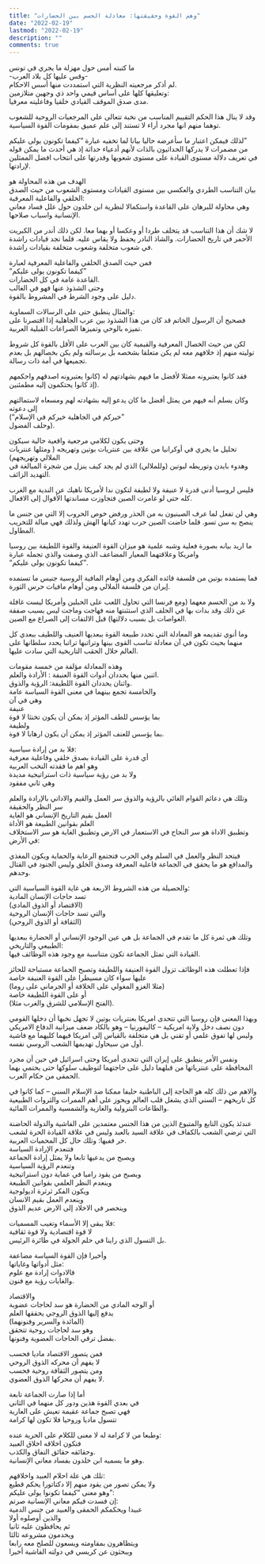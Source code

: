 ```yaml
---
title: "وهم القوة وحقيقتها: معادلة الحسم بين الحضارات"
date: "2022-02-19"
lastmod: "2022-02-19"
description: ""
comments: true
---
```

  
ما كتبته أمس حول مهزلة ما يجري في تونس   
-وقس عليها كل بلاد العرب-   
لم أذكر مرجعيته النظرية التي استمددت منها أسس الاحكام.   
وتعليقها كلها على أساس قيمي واحد ذي وجهين متلازمين:   
مدى صدق الموقف القيادي خلقيا وفاعليته معرفيا.   
  
وقد لا ينال هذا الحكم التقييم المناسب من نخبة تتعالى على المرجعيات الروحية للشعوب توهما منهم انها مجرد أراء لا تستند إلى علم عميق بمقومات القوة السياسية.  
  
لذلك فيمكن اعتبار ما سأعرضه حاليا بيانا لما تخفيه عبارة “كيفما تكونون يولى عليكم”   
من مضمرات لا يدركها الحداثيون بالذات لأنهم أدعياء حداثة إذ هي أحدث ما يمكن قوله في تعريف دلالة مستوى القيادة على مستوى شعوبها وقدرتها على انتخاب افضل الممثلين لإرادتها.   
  
الهدف من هذه المحاولة هو   
بيان التناسب الطردي والعكسي بين مستوى القيادات ومستوى الشعوب من حيث الصدق الخلقي والفاعلية المعرفية:   
وهي محاولة للبرهان على القاعدة واستكمالا لنظرية ابن خلدون حول علل فساد معاني الإنسانية واسباب صلاحها.  
  
لا شك أن هذا التناسب قد يتخلف طردا أو وعكسا أو بهما معا. لكن ذلك أندر من الكبريت الأحمر في تاريخ الحضارات. والشاذ النادر يحفظ ولا يقاس عليه. قلما تجد قيادات راشدة في شعوب متخلفة وشعوب متخلفة بقيادات راشدة.  
  
فمن حيث الصدق الخلقي والفاعلية المعرفية لعبارة   
“كيفما تكونون يولى عليكم”   
القاعدة عامة في كل الحضارات.   
وحتى الشذوذ عنها فهو في الغالب   
دليل على وجود الشرط في المشروط بالقوة.  
  
والمثال ينطبق حتى على الرسالات السماوية:   
فصحيح أن الرسول الخاتم قد كان من هذا الشذوذ بين عرب الجاهلية إذا اقتصرنا على تميزه بالوحي وتميزها الصراعات القبلية العربية.   
  
لكن من حيث الخصال المعرفية والقيمية كان بين العرب على الأقل بالقوة كل شروط توليته منهم إذ خلافهم معه لم يكن متعلقا بشخصه بل برسالته ولم يكن بخصالهم بل بعدم تجميعها في أمة ذات رسالة.  
  
 فقد كانوا يعتبرونه ممثلا لأفضل ما فيهم بشهادتهم له (كانوا يعتبرونه اصدقهم واحكمهم   
إذ كانوا يحتكمون إليه مطمئنين).   
  
وكان يسلم أنه فيهم من يمثل أفضل ما كان يدعو إليه بشهادته لهم ومسعاه لاستمالتهم إلى دعوته   
(“خيركم في الجاهلية خيركم في الإسلام”   
وحلف الفضول).  
  
وحتى يكون لكلامي مرجعية واقعية حالية سيكون   
تحليل ما يجري في أوكرانيا من علاقة بين عنتريات بوتين وتهريجه ( ومثلها عنتريات الملالي وتهريجهم)   
وهدوء بايدن وتوريطه لبوتين (وللملالي) الذي لم يجد كيف ينزل من شجرة المبالغة في التهديد الزائف.  
  
فليس لروسيا أدنى قدرة لا عنيفة ولا لطيفة لتكون ندا لأمريكا ناهيك عن الندية مع الغرب كله حتى لو غامرت الصين فتجاوزت مساندتها الأقوال إلى الافعال.   
  
وهي لن تفعل لما عرف الصينيون به من الحذر ورفض خوص الحروب إلا التي من جنس ما ينصح به سن تسو. قلما خاضت الصين حرب تهدد كيانها الهش ولذلك فهي ميالة للتخريب المطاول.  
  
 ما اريد بيانه بصورة فعلية وشبه علمية هو ميزان القوة العنيفة والقوة اللطيفة بين روسيا وامريكا وعلاقتهما المعيار المضاعف الذي وصفت والذي تجمله عبارة   
“كيفما تكونون يولى عليكم”.  
  
فما يستمده بوتين من فلسفة قائده الفكري ومن أوهام المافية الروسية جنيس ما تستمده إيران من فلسفة الملالي ومن أوهام مافيات حرس الثورة.   
  
ولا بد من الحسم معهما (ومع فرنسا التي تحاول اللعب على الحبلين وأمريكا ليست غافلة عن ذلك وقد بدات بها في الحلف الذي استثنتها منه فهاجت وماجت ليس بسبب صفقة الغواصات بل بسبب دلالتها) قبل الالتفات إلى الصراع مع الصين.  
  
وما أنوي تقديمه هو المعادلة التي تحدد طبيعة القوة ببعديها العنيف واللطيف ببعدي كل منهما بحيث تكون في آن معادلة تناسب القوى بينها وتراتبها تراتبا يحدد سلطانها على العالم خلال الحقب التاريخية التي سادت عليها.  
  
وهذه المعادلة مؤلفة من خمسة مقومات   
اثنين منها يحددان أدوات القوة العنيفة : الأرادة والعلم.  
واثنان يحددان القوة اللطيفة: الرؤية والذوق.   
والخامسة تجمع بينهما في معنى القوة السياسة عامة   
وهي في آن   
عنيفة   
بما يؤسس للطف المؤثر إذ يمكن أن يكون تخنثا لا قوة   
ولطيفة   
بما يؤسس للعنف المؤثر إذ يمكن أن يكون ارهابا لا قوة.  
  
فلا بد من إرادة سياسية:   
أي قدرة على القيادة بصدق خلقي وفاعلية معرفية   
وهو اهم ما فقدته النخب العربية  
ولا بد من رؤية سياسية ذات استراتيجية مديدة   
وهي ثاني مفقود  
  
وتلك هي دعائم القوام الغائي بالرؤية والذوق سر العمل والقيم والاداتي بالإرادة والعلم سر النظر والحقيقة  
العمل بقيم التاريخ الإنساني هو الغاية  
العلم بقوانين الطبيعة هو الأداة  
وتطبيق الاداة هو سر النجاح في الاستعمار في الارض وتطبيق الغاية هو سر الاستخلاف في الأرض:   
  
فيتحد النظر والعمل في السلم وفي الحرب فتجتمع الرعاية والحماية ويكون المغذي والمدافع هو ما يحقق في الجماعة فاعلية المعرفة وصدق الخلق وليس الجنود في القتال وحدهم.  
  
والحصيلة من هذه الشروط الاربعة هي غاية القوة السياسية التي:  
 تسد حاجات الإنسان المادية   
(الاقتصاد أو الذوق المادي)   
والتي تسد حاجات الإنسان الروحية   
(الثقافة أو الذوق الروحي)   
  
وتلك هي ثمرة كل ما تقدم في الجماعة بل هي عين الوجود الإنساني أو الحضارة ببعديها الطبيعي والتاريخي:   
القيادة التي تمثل الجماعة تكون متناسبة مع وجود هذه الوظائف فيها.   
  
فإذا تعطلت هذه الوظائف تزول القوة العنيفة واللطيفة وتصبح الحماعة مستباحة للحائز عليها سواء كان مسيطرا على القوة العنيفة خاصة   
(مثلا الغزو المغولي على الخلافة أو الجرماني على روما)   
أو على القوة اللطيفة خاصة  
(الفتح الإسلامي للشرق والغرب مثلا).  
  
وبهذا المعنى فإن روسيا التي تتحدى امريكا بعنتريات بوتين لا تجهل نخبها أن دخلها القومي دون نصف دخل ولاية امريكية – كاليفورنيا – وهو بالكاد ضعف ميزانية الدفاع الامريكي  
 وليس لها تفوق علمي أو تقني بل هي متخلفة بالقياس إلى امريكا فيهما كليهما مع فاشية أول من سيحاول تهديمها الشعب الروسي نفسه.  
  
ونفس الأمر ينطبق على إيران التي تتحدى أمريكا وحتى اسرائيل في حين أن مجرد المحافظة على عنترياتها من قبلهما دليل على حاجتهما لتوظيف سلوكها حتى يحتمي بهما الحمقى من حكام العرب.  
  
والاهم من ذلك كله هو الحاجة إلى الباطنية حليفا ممكنا ضد الإسلام السني – كما كانوا في كل تاريخهم – السني الذي يشغل قلب العالم ويحوز على أهم الممرات والثروات الطبيعية والطاعات البترولية والغازية والشمسية والممرات المائية.  
  
عندئذ يكون التابع والمتبوع الذين من هذا الجنس معتمدين على الفاشية والدولة الحاضنة التي ترضي الشعب بالكفاف في علاقة السيد بالعبد وليس في علاقة القيادة الحرة لشعب حر ففيها: وتلك حال كل المحميات العربية.  
فتنعدم الإرادة السياسة   
ويصبح من يدعيها تابعا ولا يمثل إرادة الجماعة  
وتنعدم الرؤية السياسية   
ويصبح من يقود راميا في عماية دون استراتيجية  
وينعدم النظر العلمي بقوانين الطبيعة   
ويكون الفكر ثرثرة اديولوجية   
وينعدم العمل بقيم الانسان   
وينحصر في الاخلاد إلى الارض عديم الذوق   
  
فلا يبقى إلا الأسماء وتغيب المسميات:   
لا قوة اقتصادية ولا قوة ثقافية   
بل التسول الذي راينا في حلم الجولة في طائرة الرئيس.  
  
وأخيرا فإن القوة السياسة مضاعفة   
مثل أدواتها وغاياتها:   
فالادوات إرادة مع علوم   
والغايات رؤية مع فنون.   
  
والاقتصاد   
أو الوجه المادي من الحضارة هو سد لحاجات عضوية   
يدفع إليها الذوق الروجي يحققها العلم   
(المائدة والسرير وفنونهما)   
وهو سد لحاجات روحية تتحقق   
بفضل ترقي الحاجات العضوية وفنونها.  
  
فمن يتصور الاقتصاد ماديا فحسب   
لا يفهم أن محركه الذوق الروحي   
ومن يتصور الثقافة روحية فحسب   
لا يفهم أن محركها الذوق العضوي.  
  
أما إذا صارت الجماعة تابعة   
في بعدي القوة هذين ودور كل منهما في الثاني   
فهي تصبح جماعة عقيمة تعيش على العارية   
تتسول ماديا وروحيا فلا تكون لها كرامة   
  
وطبعا من لا كرامة له لا معنى للكلام على الحرية عنده:   
فتكون اخلاقه اخلاق العبيد   
وحقائقه حقائق النفاق والكذب.   
وهو ما يسميه ابن خلدون بفساد معاني الإنسانية.   
  
تلك هي علة احلام العبيد واخلاقهم:   
ولا يمكن تصور من يقود منهم إلا دكتاتورا يحكم قطيع   
وهو معنى “كيفما تكونوا يولى عليكم”:   
إن فسدت فيكم معاني الإنسانية صرتم:  
عبيدا ويحكمكم الحمقى والعبيد من جنس الدمية   
والذين أوصلوه أولا   
ثم يحافظون عليه ثانيا   
ويخدمون مشروعه ثالثا   
ويتظاهرون بمقاومته ويسعون للصلح معه رابعا   
ويبحثون عن كريسي في دولته الفاشية أخيرا

###